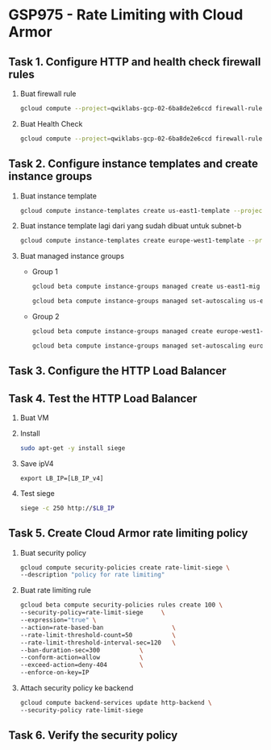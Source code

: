 # GSP975 - Rate Limiting with Cloud Armor

## Task 1. Configure HTTP and health check firewall rules

1. Buat firewall rule

   ```bash
   gcloud compute --project=qwiklabs-gcp-02-6ba8de2e6ccd firewall-rules create default-allow-http --direction=INGRESS --priority=1000 --network=default --action=ALLOW --rules=tcp:80 --source-ranges=0.0.0.0/0 --target-tags=http-server
   ```

2. Buat Health Check

   ```bash
   gcloud compute --project=qwiklabs-gcp-02-6ba8de2e6ccd firewall-rules create default-allow-health-check --direction=INGRESS --priority=1000 --network=default --action=ALLOW --rules=tcp --source-ranges=130.211.0.0/22,35.191.0.0/16 --target-tags=http-server
   ```

## Task 2. Configure instance templates and create instance groups

1. Buat instance template

   ```bash
   gcloud compute instance-templates create us-east1-template --project=qwiklabs-gcp-02-6ba8de2e6ccd --machine-type=n1-standard-1 --network-interface=network-tier=PREMIUM,subnet=default --metadata=startup-script-url=gs://cloud-training/gcpnet/httplb/startup.sh,enable-oslogin=true --maintenance-policy=MIGRATE --provisioning-model=STANDARD --service-account=1091236051946-compute@developer.gserviceaccount.com --scopes=https://www.googleapis.com/auth/devstorage.read_only,https://www.googleapis.com/auth/logging.write,https://www.googleapis.com/auth/monitoring.write,https://www.googleapis.com/auth/servicecontrol,https://www.googleapis.com/auth/service.management.readonly,https://www.googleapis.com/auth/trace.append --region=us-east1 --tags=http-server --create-disk=auto-delete=yes,boot=yes,device-name=us-east1-template,image=projects/debian-cloud/global/images/debian-11-bullseye-v20230509,mode=rw,size=10,type=pd-balanced --no-shielded-secure-boot --shielded-vtpm --shielded-integrity-monitoring --reservation-affinity=any
   ```

2. Buat instance template lagi dari yang sudah dibuat untuk subnet-b

   ```bash
   gcloud compute instance-templates create europe-west1-template --project=qwiklabs-gcp-02-6ba8de2e6ccd --machine-type=n1-standard-1 --network-interface=network-tier=PREMIUM,subnet=default --metadata=startup-script-url=gs://cloud-training/gcpnet/httplb/startup.sh,enable-oslogin=true --maintenance-policy=MIGRATE --provisioning-model=STANDARD --service-account=1091236051946-compute@developer.gserviceaccount.com --scopes=https://www.googleapis.com/auth/devstorage.read_only,https://www.googleapis.com/auth/logging.write,https://www.googleapis.com/auth/monitoring.write,https://www.googleapis.com/auth/servicecontrol,https://www.googleapis.com/auth/service.management.readonly,https://www.googleapis.com/auth/trace.append --region=europe-west1 --tags=http-server --create-disk=auto-delete=yes,boot=yes,device-name=us-east1-template,image=projects/debian-cloud/global/images/debian-11-bullseye-v20230509,mode=rw,size=10,type=pd-balanced --no-shielded-secure-boot --shielded-vtpm --shielded-integrity-monitoring --reservation-affinity=any
   ```

3. Buat managed instance groups

   - Group 1

     ```bash
     gcloud beta compute instance-groups managed create us-east1-mig --project=qwiklabs-gcp-02-6ba8de2e6ccd --base-instance-name=us-east1-mig --size=1 --template=us-east1-template --zones=us-east1-b,us-east1-c,us-east1-d --target-distribution-shape=EVEN --instance-redistribution-type=PROACTIVE --list-managed-instances-results=PAGELESS --no-force-update-on-repair
     ```

     ```bash
     gcloud beta compute instance-groups managed set-autoscaling us-east1-mig --project=qwiklabs-gcp-02-6ba8de2e6ccd --region=us-east1 --cool-down-period=45 --max-num-replicas=5 --min-num-replicas=1 --mode=on --target-cpu-utilization=0.8
     ```

   - Group 2

     ```bash
     gcloud beta compute instance-groups managed create europe-west1-mig --project=qwiklabs-gcp-02-6ba8de2e6ccd --base-instance-name=europe-west1-mig --size=1 --template=europe-west1-template --zones=europe-west1-b,europe-west1-d,europe-west1-c --target-distribution-shape=EVEN --instance-redistribution-type=PROACTIVE --list-managed-instances-results=PAGELESS --no-force-update-on-repair
     ```

     ```bash
     gcloud beta compute instance-groups managed set-autoscaling europe-west1-mig --project=qwiklabs-gcp-02-6ba8de2e6ccd --region=europe-west1 --cool-down-period=45 --max-num-replicas=5 --min-num-replicas=1 --mode=on --target-cpu-utilization=0.8
     ```

## Task 3. Configure the HTTP Load Balancer

## Task 4. Test the HTTP Load Balancer

1. Buat VM
2. Install

   ```bash
   sudo apt-get -y install siege
   ```

3. Save ipV4

   ```
   export LB_IP=[LB_IP_v4]
   ```

4. Test siege

   ```bash
   siege -c 250 http://$LB_IP
   ```

## Task 5. Create Cloud Armor rate limiting policy

1. Buat security policy

   ```bash
   gcloud compute security-policies create rate-limit-siege \
   --description "policy for rate limiting"
   ```

2. Buat rate limiting rule

   ```bash
   gcloud beta compute security-policies rules create 100 \
   --security-policy=rate-limit-siege     \
   --expression="true" \
   --action=rate-based-ban                   \
   --rate-limit-threshold-count=50           \
   --rate-limit-threshold-interval-sec=120   \
   --ban-duration-sec=300           \
   --conform-action=allow           \
   --exceed-action=deny-404         \
   --enforce-on-key=IP
   ```

3. Attach security policy ke backend

   ```bash
   gcloud compute backend-services update http-backend \
   --security-policy rate-limit-siege
   ```

## Task 6. Verify the security policy
